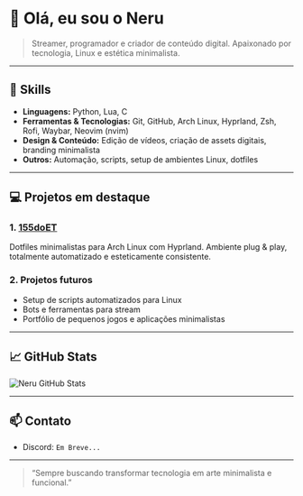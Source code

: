 # 👋 Olá, eu sou o Neru

> Streamer, programador e criador de conteúdo digital. Apaixonado por tecnologia, Linux e estética minimalista.

---

## 🧰 Skills

- **Linguagens:** Python, Lua, C  
- **Ferramentas & Tecnologias:** Git, GitHub, Arch Linux, Hyprland, Zsh, Rofi, Waybar, Neovim (nvim)  
- **Design & Conteúdo:** Edição de vídeos, criação de assets digitais, branding minimalista  
- **Outros:** Automação, scripts, setup de ambientes Linux, dotfiles  

---

## 💻 Projetos em destaque

### 1. [155doET](https://github.com/Neru710/155doET)  
Dotfiles minimalistas para Arch Linux com Hyprland. Ambiente plug & play, totalmente automatizado e esteticamente consistente.  

### 2. Projetos futuros  
- Setup de scripts automatizados para Linux  
- Bots e ferramentas para stream  
- Portfólio de pequenos jogos e aplicações minimalistas  

---

## 📈 GitHub Stats

![Neru GitHub Stats](https://github-readme-stats.vercel.app/api?username=Neru710&show_icons=true&theme=radical)  

---

## 📫 Contato

- Discord: `Em Breve...`  

---

> “Sempre buscando transformar tecnologia em arte minimalista e funcional.”